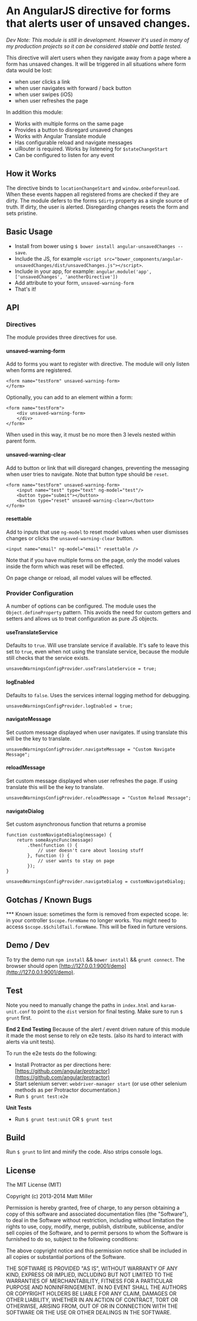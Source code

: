 # An AngularJS directive for forms that alerts user of unsaved changes.

_Dev Note: This module is still in development. However it's used in many of my production projects so it can be considered stable and battle tested._

This directive will alert users when they navigate away from a page where a form has unsaved changes. It will be triggered in all situations where form data would be lost:

- when user clicks a link
- when user navigates with forward / back button
- when user swipes (iOS)
- when user refreshes the page

In addition this module:

- Works with multiple forms on the same page
- Provides a button to disregard unsaved changes
- Works with Angular Translate module
- Has configurable reload and navigate messages
- uiRouter is required. Works by listeneing for `$stateChangeStart`
- Can be configured to listen for any event

## How it Works

The directive binds to `locationChangeStart` and `window.onbeforeunload`. When these events happen all registered froms are checked if they are dirty. The module defers to the forms `$dirty` property as a single source of truth. If dirty, the user is alerted. Disregarding changes resets the form and sets pristine.

## Basic Usage

- Install from bower using `$ bower install angular-unsavedChanges --save`.
- Include the JS, for example `<script src="bower_components/angular-unsavedChanges/dist/unsavedChanges.js"></script>`.
- Include in your app, for example: `angular.module('app', ['unsavedChanges', 'anotherDirective'])`
- Add attribute to your form, `unsaved-warning-form`
- That's it!


## API

### Directives
The module provides three directives for use.

#### unsaved-warning-form
Add to forms you want to register with directive. The module will only listen when forms are registered.

```
<form name="testForm" unsaved-warning-form>
</form>
```

Optionally, you can add to an element within a form:

```
<form name="testForm">
	<div unsaved-warning-form>
	</div>
</form>
```

When used in this way, it must be no more then 3 levels nested within parent form.


#### unsaved-warning-clear
Add to button or link that will disregard changes, preventing the messaging when user tries to navigate. Note that button type should be `reset`.

```
<form name="testForm" unsaved-warning-form>
    <input name="test" type="text" ng-model="test"/>
    <button type="submit"></button>
    <button type="reset" unsaved-warning-clear></button>
</form>
```

#### resettable
Add to inputs that use `ng-model` to reset model values when user dismisses changes or clicks the `unsaved-warning-clear` button.

```
<input name="email" ng-model="email" resettable />
```

Note that if you have multiple forms on the page, only the model values inside the form which was reset will be effected.

On page change or reload, all model values will be effected.


### Provider Configuration
A number of options can be configured. The module uses the `Object.defineProperty` pattern. This avoids the need for custom getters and setters and allows us to treat configuration as pure JS objects.

#### useTranslateService
Defaults to `true`. Will use translate service if available. It's safe to leave this set to `true`, even when not using the translate service, because the module still checks that the service exists.

```
unsavedWarningsConfigProvider.useTranslateService = true;
```

#### logEnabled
Defaults to `false`. Uses the services internal logging method for debugging.

```
unsavedWarningsConfigProvider.logEnabled = true;
```

#### navigateMessage
Set custom message displayed when user navigates. If using translate this will be the key to translate.
```
unsavedWarningsConfigProvider.navigateMessage = "Custom Navigate Message";
```

#### reloadMessage
Set custom message displayed when user refreshes the page. If using translate this will be the key to translate.
```
unsavedWarningsConfigProvider.reloadMessage = "Custom Reload Message";
```

#### navigateDialog
Set custom asynchronous function that returns a promise
```
function customNavigateDialog(message) {
    return someAsyncFunc(message)
        .then(function () {
            // user doesn't care about loosing stuff
        }, function () {
            // user wants to stay on page
        });
}

unsavedWarningsConfigProvider.navigateDialog = customNavigateDialog;
```


## Gotchas / Known Bugs

*** Known issue: sometimes the form is removed from expected scope. Ie: in your controller `$scope.formName` no longer works. You might need to access `$scope.$$childTail.formName`. This will be fixed in furture versions.


## Demo / Dev

To try the demo run `npm install` && `bower install` && `grunt connect`. The browser should open [http://127.0.0.1:9001/demo](http://127.0.0.1:9001/demo).


## Test

Note you need to manually change the paths in `index.html` and `karam-unit.conf` to point to the `dist` version for final testing. Make sure to run `$ grunt` first.

__End 2 End Testing__
Because of the alert / event driven nature of this module it made the most sense to rely on e2e tests. (also its hard to interact with alerts via unit tests).

To run the e2e tests do the following:

- Install Protractor as per directions here: [https://github.com/angular/protractor](https://github.com/angular/protractor)
- Start selenium server: `webdriver-manager start` (or use other selenium methods as per Protractor documentation.)
- Run `$ grunt test:e2e`


__Unit Tests__

- Run `$ grunt test:unit` OR `$ grunt test`


## Build

Run `$ grunt` to lint and minify the code. Also strips console logs.


## License

The MIT License (MIT)

Copyright (c) 2013-2014 Matt Miller

Permission is hereby granted, free of charge, to any person obtaining a copy
of this software and associated documentation files (the "Software"), to deal
in the Software without restriction, including without limitation the rights
to use, copy, modify, merge, publish, distribute, sublicense, and/or sell
copies of the Software, and to permit persons to whom the Software is
furnished to do so, subject to the following conditions:

The above copyright notice and this permission notice shall be included in
all copies or substantial portions of the Software.

THE SOFTWARE IS PROVIDED "AS IS", WITHOUT WARRANTY OF ANY KIND, EXPRESS OR
IMPLIED, INCLUDING BUT NOT LIMITED TO THE WARRANTIES OF MERCHANTABILITY,
FITNESS FOR A PARTICULAR PURPOSE AND NONINFRINGEMENT. IN NO EVENT SHALL THE
AUTHORS OR COPYRIGHT HOLDERS BE LIABLE FOR ANY CLAIM, DAMAGES OR OTHER
LIABILITY, WHETHER IN AN ACTION OF CONTRACT, TORT OR OTHERWISE, ARISING FROM,
OUT OF OR IN CONNECTION WITH THE SOFTWARE OR THE USE OR OTHER DEALINGS IN
THE SOFTWARE.
